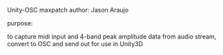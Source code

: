 Unity-OSC maxpatch
author: Jason Araujo

purpose:

to capture midi input and 4-band peak amplitude data from audio stream,
convert to OSC and send out for use in Unity3D

